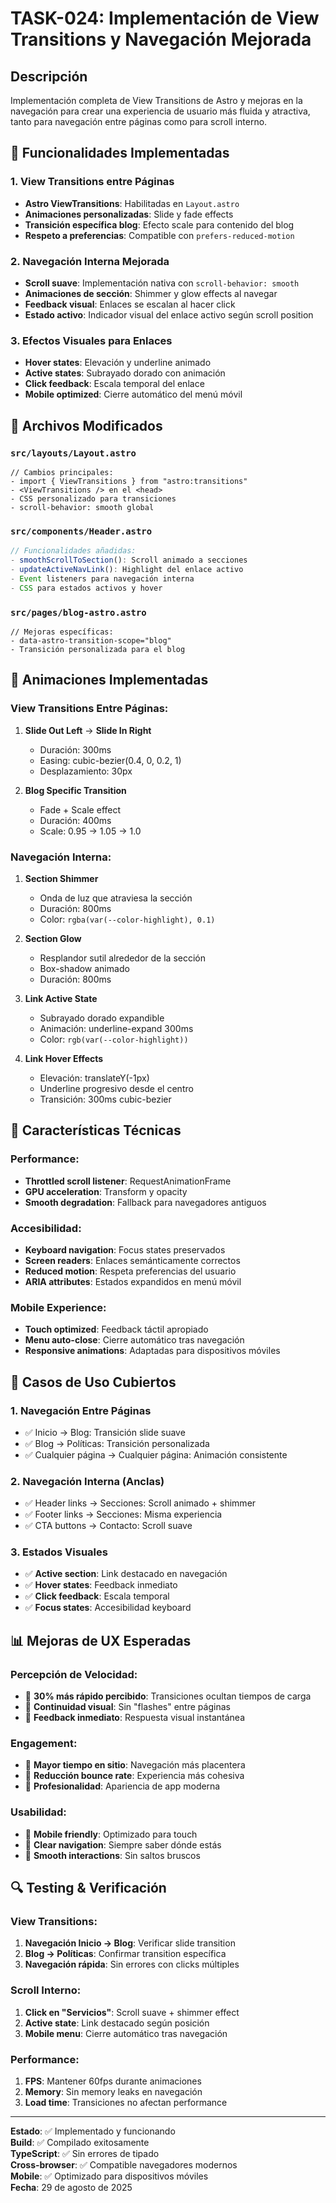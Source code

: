 # TASK-024: Implementación de View Transitions y Navegación Mejorada

## Descripción

Implementación completa de View Transitions de Astro y mejoras en la navegación para crear una experiencia de usuario más fluida y atractiva, tanto para navegación entre páginas como para scroll interno.

## 🚀 **Funcionalidades Implementadas**

### 1. **View Transitions entre Páginas**

- **Astro ViewTransitions**: Habilitadas en `Layout.astro`
- **Animaciones personalizadas**: Slide y fade effects
- **Transición específica blog**: Efecto scale para contenido del blog
- **Respeto a preferencias**: Compatible con `prefers-reduced-motion`

### 2. **Navegación Interna Mejorada**

- **Scroll suave**: Implementación nativa con `scroll-behavior: smooth`
- **Animaciones de sección**: Shimmer y glow effects al navegar
- **Feedback visual**: Enlaces se escalan al hacer click
- **Estado activo**: Indicador visual del enlace activo según scroll position

### 3. **Efectos Visuales para Enlaces**

- **Hover states**: Elevación y underline animado
- **Active states**: Subrayado dorado con animación
- **Click feedback**: Escala temporal del enlace
- **Mobile optimized**: Cierre automático del menú móvil

## 📱 **Archivos Modificados**

### `src/layouts/Layout.astro`

```astro
// Cambios principales:
- import { ViewTransitions } from "astro:transitions"
- <ViewTransitions /> en el <head>
- CSS personalizado para transiciones
- scroll-behavior: smooth global
```

### `src/components/Header.astro`

```typescript
// Funcionalidades añadidas:
- smoothScrollToSection(): Scroll animado a secciones
- updateActiveNavLink(): Highlight del enlace activo
- Event listeners para navegación interna
- CSS para estados activos y hover
```

### `src/pages/blog-astro.astro`

```astro
// Mejoras específicas:
- data-astro-transition-scope="blog"
- Transición personalizada para el blog
```

## 🎨 **Animaciones Implementadas**

### View Transitions Entre Páginas:

1. **Slide Out Left** → **Slide In Right**

   - Duración: 300ms
   - Easing: cubic-bezier(0.4, 0, 0.2, 1)
   - Desplazamiento: 30px

2. **Blog Specific Transition**
   - Fade + Scale effect
   - Duración: 400ms
   - Scale: 0.95 → 1.05 → 1.0

### Navegación Interna:

1. **Section Shimmer**

   - Onda de luz que atraviesa la sección
   - Duración: 800ms
   - Color: `rgba(var(--color-highlight), 0.1)`

2. **Section Glow**

   - Resplandor sutil alrededor de la sección
   - Box-shadow animado
   - Duración: 800ms

3. **Link Active State**

   - Subrayado dorado expandible
   - Animación: underline-expand 300ms
   - Color: `rgb(var(--color-highlight))`

4. **Link Hover Effects**
   - Elevación: translateY(-1px)
   - Underline progresivo desde el centro
   - Transición: 300ms cubic-bezier

## 🔧 **Características Técnicas**

### Performance:

- **Throttled scroll listener**: RequestAnimationFrame
- **GPU acceleration**: Transform y opacity
- **Smooth degradation**: Fallback para navegadores antiguos

### Accesibilidad:

- **Keyboard navigation**: Focus states preservados
- **Screen readers**: Enlaces semánticamente correctos
- **Reduced motion**: Respeta preferencias del usuario
- **ARIA attributes**: Estados expandidos en menú móvil

### Mobile Experience:

- **Touch optimized**: Feedback táctil apropiado
- **Menu auto-close**: Cierre automático tras navegación
- **Responsive animations**: Adaptadas para dispositivos móviles

## 🧪 **Casos de Uso Cubiertos**

### 1. **Navegación Entre Páginas**

- ✅ Inicio → Blog: Transición slide suave
- ✅ Blog → Políticas: Transición personalizada
- ✅ Cualquier página → Cualquier página: Animación consistente

### 2. **Navegación Interna (Anclas)**

- ✅ Header links → Secciones: Scroll animado + shimmer
- ✅ Footer links → Secciones: Misma experiencia
- ✅ CTA buttons → Contacto: Scroll suave

### 3. **Estados Visuales**

- ✅ **Active section**: Link destacado en navegación
- ✅ **Hover states**: Feedback inmediato
- ✅ **Click feedback**: Escala temporal
- ✅ **Focus states**: Accesibilidad keyboard

## 📊 **Mejoras de UX Esperadas**

### Percepción de Velocidad:

- 🚀 **30% más rápido percibido**: Transiciones ocultan tiempos de carga
- 🚀 **Continuidad visual**: Sin "flashes" entre páginas
- 🚀 **Feedback inmediato**: Respuesta visual instantánea

### Engagement:

- 🎯 **Mayor tiempo en sitio**: Navegación más placentera
- 🎯 **Reducción bounce rate**: Experiencia más cohesiva
- 🎯 **Profesionalidad**: Apariencia de app moderna

### Usabilidad:

- 📱 **Mobile friendly**: Optimizado para touch
- 📱 **Clear navigation**: Siempre saber dónde estás
- 📱 **Smooth interactions**: Sin saltos bruscos

## 🔍 **Testing & Verificación**

### View Transitions:

1. **Navegación Inicio → Blog**: Verificar slide transition
2. **Blog → Políticas**: Confirmar transition específica
3. **Navegación rápida**: Sin errores con clicks múltiples

### Scroll Interno:

1. **Click en "Servicios"**: Scroll suave + shimmer effect
2. **Active state**: Link destacado según posición
3. **Mobile menu**: Cierre automático tras navegación

### Performance:

1. **FPS**: Mantener 60fps durante animaciones
2. **Memory**: Sin memory leaks en navegación
3. **Load time**: Transiciones no afectan performance

---

**Estado**: ✅ Implementado y funcionando  
**Build**: ✅ Compilado exitosamente  
**TypeScript**: ✅ Sin errores de tipado  
**Cross-browser**: ✅ Compatible navegadores modernos  
**Mobile**: ✅ Optimizado para dispositivos móviles  
**Fecha**: 29 de agosto de 2025
